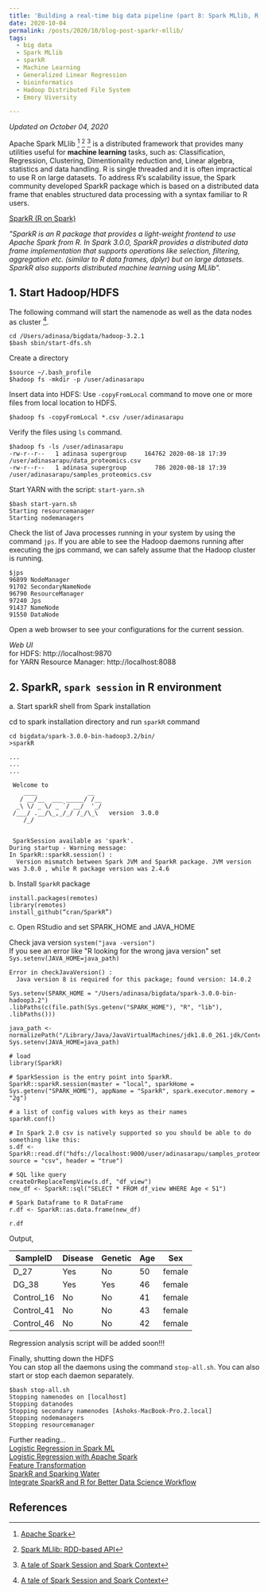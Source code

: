 ```yaml
---
title: 'Building a real-time big data pipeline (part 8: Spark MLlib, R, Regression)'
date: 2020-10-04
permalink: /posts/2020/10/blog-post-sparkr-mllib/
tags:
  - big data
  - Spark MLlib 
  - sparkR   
  - Machine Learning
  - Generalized Linear Regression
  - bioinformatics  
  - Hadoop Distributed File System
  - Emory Uiversity

---  
```

*Updated on October 04, 2020*  

Apache Spark MLlib [^1] [^2] [^3] is a distributed framework that provides many utilities useful for **machine learning** tasks, such as: Classification, Regression, Clustering, Dimentionality reduction and, Linear algebra, statistics and data handling. R is single threaded and it is often impractical to use R on large datasets. To address R’s scalability issue, the Spark community developed SparkR package which is based on a distributed data frame that enables structured data processing with a syntax familiar to R users.  

[SparkR (R on Spark)](https://spark.apache.org/docs/3.0.0/sparkr.html#overview)  

_"SparkR is an R package that provides a light-weight frontend to use Apache Spark from R. In Spark 3.0.0, SparkR provides a distributed data frame implementation that supports operations like selection, filtering, aggregation etc. (similar to R data frames, dplyr) but on large datasets. SparkR also supports distributed machine learning using MLlib"._  

## 1. Start Hadoop/HDFS  

The following command will start the namenode as well as the data nodes as cluster [^3].    
```  
cd /Users/adinasa/bigdata/hadoop-3.2.1  
$bash sbin/start-dfs.sh  
```  

Create a directory  
```  
$source ~/.bash_profile  
$hadoop fs -mkdir -p /user/adinasarapu
```  

Insert data into HDFS: Use `-copyFromLocal` command to move one or more files from local location to HDFS.  
```
$hadoop fs -copyFromLocal *.csv /user/adinasarapu
```  

Verify the files using `ls` command.  
```    
$hadoop fs -ls /user/adinasarapu  
-rw-r--r--   1 adinasa supergroup     164762 2020-08-18 17:39 /user/adinasarapu/data_proteomics.csv  
-rw-r--r--   1 adinasa supergroup        786 2020-08-18 17:39 /user/adinasarapu/samples_proteomics.csv  
```  

Start YARN with the script: `start-yarn.sh`    
```  
$bash start-yarn.sh  
Starting resourcemanager  
Starting nodemanagers  
```  

Check the list of Java processes running in your system by using the command `jps`. If you are able to see the Hadoop daemons running after executing the jps command, we can safely assume that the Hadoop cluster is running.  

```  
$jps  
96899 NodeManager  
91702 SecondaryNameNode  
96790 ResourceManager  
97240 Jps  
91437 NameNode  
91550 DataNode  
```  

Open a web browser to see your configurations for the current session.  

*Web UI*  
for HDFS: http://localhost:9870  
for YARN Resource Manager: http://localhost:8088 

## 2. SparkR, `spark session` in R environment  

a. Start sparkR shell from Spark installation

cd to spark installation directory and run `sparkR` command   
```  
cd bigdata/spark-3.0.0-bin-hadoop3.2/bin/  
>sparkR

...
...
...

 Welcome to
    ____              __ 
   / __/__  ___ _____/ /__ 
  _\ \/ _ \/ _ `/ __/  '_/ 
 /___/ .__/\_,_/_/ /_/\_\   version  3.0.0 
    /_/ 


 SparkSession available as 'spark'.
During startup - Warning message:
In SparkR::sparkR.session() :
  Version mismatch between Spark JVM and SparkR package. JVM version was 3.0.0 , while R package version was 2.4.6
```  
b. Install `SparkR` package   
```  
install.packages(remotes)  
library(remotes)
install_github(“cran/SparkR”)
```  
c. Open RStudio and set SPARK_HOME and JAVA_HOME  

Check java version `system("java -version")`  
If you see an error like "R looking for the wrong java version" set `Sys.setenv(JAVA_HOME=java_path)`  
```
Error in checkJavaVersion() : 
  Java version 8 is required for this package; found version: 14.0.2
``` 

```  
Sys.setenv(SPARK_HOME = "/Users/adinasa/bigdata/spark-3.0.0-bin-hadoop3.2")
.libPaths(c(file.path(Sys.getenv("SPARK_HOME"), "R", "lib"), .libPaths()))

java_path <- normalizePath("/Library/Java/JavaVirtualMachines/jdk1.8.0_261.jdk/Contents/Home")
Sys.setenv(JAVA_HOME=java_path)

# load 
library(SparkR)

# SparkSession is the entry point into SparkR. 
SparkR::sparkR.session(master = "local", sparkHome = Sys.getenv("SPARK_HOME"), appName = "SparkR", spark.executor.memory = "2g")

# a list of config values with keys as their names
sparkR.conf()

# In Spark 2.0 csv is natively supported so you should be able to do something like this:
s.df <- SparkR::read.df("hdfs://localhost:9000/user/adinasarapu/samples_proteomics.csv", source = "csv", header = "true")

# SQL like query
createOrReplaceTempView(s.df, "df_view")
new_df <- SparkR::sql("SELECT * FROM df_view WHERE Age < 51")

# Spark Dataframe to R DataFrame
r.df <- SparkR::as.data.frame(new_df)

r.df
```

Output,   

|SampleID 	 | Disease  | Genetic | Age  | Sex   |
| -------------- | -------- | ------- | ---- | ----- | 
| D_27		 | Yes      | No      | 50   | female|
| DG_38          | Yes      | Yes     | 46   | female|
| Control_16     | No       | No      | 41   | female|
| Control_41     | No       | No      | 43   | female|
| Control_46     | No       | No      | 42   | female| 

Regression analysis script will be added soon!!!  

Finally, shutting down the HDFS  
You can stop all the daemons using the command `stop-all.sh`. You can also start or stop each daemon separately.  

```
$bash stop-all.sh
Stopping namenodes on [localhost]
Stopping datanodes
Stopping secondary namenodes [Ashoks-MacBook-Pro.2.local]
Stopping nodemanagers
Stopping resourcemanager
```

Further reading...  
[Logistic Regression in Spark ML](https://medium.com/@dhiraj.p.rai/logistic-regression-in-spark-ml-8a95b5f5434c)  
[Logistic Regression with Apache Spark](https://medium.com/rahasak/logistic-regression-with-apache-spark-b7ec4c98cfcd)  
[Feature Transformation](https://towardsdatascience.com/apache-spark-mllib-tutorial-7aba8a1dce6e)  
[SparkR and Sparking Water](https://rpubs.com/wendyu/sparkr)  
[Integrate SparkR and R for Better Data Science Workflow](https://blog.cloudera.com/integrate-sparkr-and-r-for-better-data-science-workflow/)  

[^1]: [Apache Spark](https://spark.apache.org)     
[^2]: [Spark MLlib: RDD-based API](https://spark.apache.org/docs/3.0.0/mllib-guide.html)
[^3]: [A tale of Spark Session and Spark Context](https://medium.com/@achilleus/spark-session-10d0d66d1d24)  
[^4]: [Apache Hadoop](https://hadoop.apache.org)
[^5]: [NotSerializableException](https://stackoverflow.com/questions/55993313/not-serialazable-exception-while-running-linear-regression-scala-2-12)  

## References  
